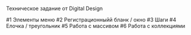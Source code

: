 Техническое задание от Digital Design


#1 Элементы меню
#2 Регистрационныйй бланк / окно
#3 Шаги
#4 Елочка / треугольник
#5 Работа с массивом
#6 Работа с коллекциями











